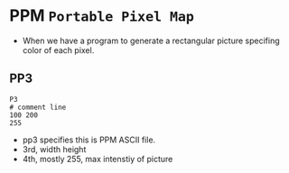 # PPM `Portable Pixel Map`
- When we have a program to generate a rectangular picture specifing color of each pixel.

## PP3
```ppm
P3
# comment line
100 200
255
```
- pp3 specifies this is PPM ASCII file.
- 3rd, width height
- 4th, mostly 255, max intenstiy of picture
